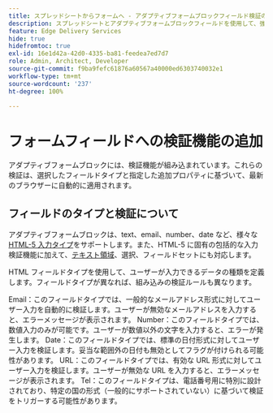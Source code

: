 ```yaml
---
title: スプレッドシートからフォームへ - アダプティブフォームブロックフィールド検証のマスター
description: スプレッドシートとアダプティブフォームブロックフィールドを使用して、強力なフォームをより迅速に作成します。このガイドは、EDS フォームブロックフィールドのカスタム検証を作成するのに役立ちます。
feature: Edge Delivery Services
hide: true
hidefromtoc: true
exl-id: 16e1d42a-42d0-4335-ba81-feedea7ed7d7
role: Admin, Architect, Developer
source-git-commit: f9ba9fefc61876a60567a40000ed6303740032e1
workflow-type: tm+mt
source-wordcount: '237'
ht-degree: 100%

---
```


# フォームフィールドへの検証機能の追加

アダプティブフォームブロックには、検証機能が組み込まれています。これらの検証は、選択したフィールドタイプと指定した追加プロパティに基づいて、最新のブラウザーに自動的に適用されます。

## フィールドのタイプと検証について

アダプティブフォームブロックは、text、email、number、date など、様々な [HTML-5 入力タイプ](https://developer.mozilla.org/ja-JP/docs/Web/HTML/Element/input#input_types)をサポートします。また、HTML-5 に固有の包括的な入力検証機能に加えて、[テキスト領域](https://developer.mozilla.org/ja-JP/docs/Web/HTML/Element/textarea)、選択、フィールドセットにも対応します。

HTML フィールドタイプを使用して、ユーザーが入力できるデータの種類を定義します。フィールドタイプが異なれば、組み込みの検証ルールも異なります。

Email：このフィールドタイプでは、一般的なメールアドレス形式に対してユーザー入力を自動的に検証します。ユーザーが無効なメールアドレスを入力すると、エラーメッセージが表示されます。
Number：このフィールドタイプでは、数値入力のみが可能です。ユーザーが数値以外の文字を入力すると、エラーが発生します。
Date：このフィールドタイプでは、標準の日付形式に対してユーザー入力を検証します。妥当な範囲外の日付も無効としてフラグが付けられる可能性があります。
URL：このフィールドタイプでは、有効な URL 形式に対してユーザー入力を検証します。ユーザーが無効な URL を入力すると、エラーメッセージが表示されます。
Tel：このフィールドタイプは、電話番号用に特別に設計されており、特定の国の形式（一般的にサポートされていない）に基づいて検証をトリガーする可能性があります。



